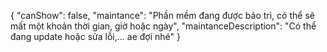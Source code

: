 {
  "canShow": false,
  "maintance": "Phần mềm đang được bảo trì, có thể sẽ mất một khoản thời gian, giờ hoặc ngày",
  "maintanceDescription": "Có thể đang update hoặc sửa lỗi,... ae đợi nhé"
}
